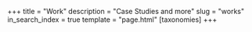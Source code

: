 +++
title = "Work"
description = "Case Studies and more"
slug = "works"
in_search_index = true
template = "page.html"
[taxonomies]
+++
